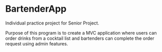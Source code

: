 # BartenderApp

Individual practice project for Senior Project.

Purpose of this program is to create a MVC application
where users can order drinks from a cocktail list and bartenders 
can complete the order request using admin features.
